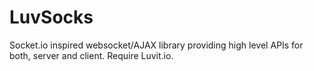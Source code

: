 # LuvSocks
Socket.io inspired websocket/AJAX library providing high level APIs for both, server and client. Require Luvit.io.
